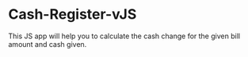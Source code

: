 # Cash-Register-vJS


This JS app will help you to calculate the cash change for the given bill amount and cash given.
